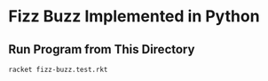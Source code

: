 # Fizz Buzz Implemented in Python


## Run Program from This Directory

```bash
racket fizz-buzz.test.rkt
```
